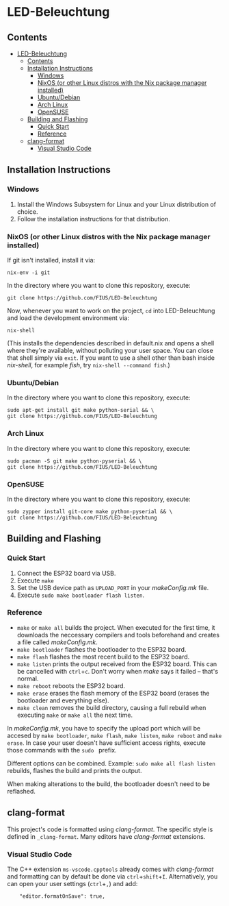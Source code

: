 
# LED-Beleuchtung

## Contents
- [LED-Beleuchtung](#led-beleuchtung)
    - [Contents](#contents)
    - [Installation Instructions](#installation-instructions)
        - [Windows](#windows)
        - [NixOS (or other Linux distros with the Nix package manager installed)](#nixos-or-other-linux-distros-with-the-nix-package-manager-installed)
        - [Ubuntu/Debian](#ubuntu-debian)
        - [Arch Linux](#arch-linux)
        - [OpenSUSE](#opensuse)
    - [Building and Flashing](#building-and-flashing)
        - [Quick Start](#quick-start)
        - [Reference](#reference)
    - [clang-format](#clang-format)
        - [Visual Studio Code](#visual-studio-code)

## Installation Instructions

### Windows

1. Install the Windows Subsystem for Linux and your Linux distribution of choice.
2. Follow the installation instructions for that distribution.

### NixOS (or other Linux distros with the Nix package manager installed)

If git isn't installed, install it via:
```
nix-env -i git
```
In the directory where you want to clone this repository, execute:
```
git clone https://github.com/FIUS/LED-Beleuchtung
```
Now, whenever you want to work on the project, `cd` into LED-Beleuchtung and load the development environment via:
```
nix-shell
```
(This installs the dependencies described in default.nix and opens a shell where they're available, without polluting your user space. You can close that shell simply via `exit`. If you want to use a shell other than bash inside 
*nix-shell*, for example *fish*, try `nix-shell --command fish`.)

### Ubuntu/Debian

In the directory where you want to clone this repository, execute:
```
sudo apt-get install git make python-serial && \
git clone https://github.com/FIUS/LED-Beleuchtung
```

### Arch Linux

In the directory where you want to clone this repository, execute:
```
sudo pacman -S git make python-pyserial && \
git clone https://github.com/FIUS/LED-Beleuchtung
```

### OpenSUSE

In the directory where you want to clone this repository, execute:
```
sudo zypper install git-core make python-pyserial && \
git clone https://github.com/FIUS/LED-Beleuchtung
```

## Building and Flashing

### Quick Start
1. Connect the ESP32 board via USB.
2. Execute `make`
3. Set the USB device path as `UPLOAD_PORT` in your *makeConfig.mk* file.
4. Execute `sudo make bootloader flash listen`.

### Reference
- `make` or `make all` builds the project. When executed for the first time, it downloads the neccessary compilers and tools beforehand and creates a file called *makeConfig.mk*.
- `make bootloader` flashes the bootloader to the ESP32 board.
- `make flash` flashes the most recent build to the ESP32 board.
- `make listen` prints the output received from the ESP32 board. This can be cancelled with `ctrl`+`c`. Don't worry when *make* says it failed &ndash; that's normal.
- `make reboot` reboots the ESP32 board.
- `make erase` erases the flash memory of the ESP32 board (erases the bootloader and everything else).
- `make clean` removes the build directory, causing a full rebuild when executing `make` or `make all` the next time.

In *makeConfig.mk*, you have to specify the upload port which will be accesed by `make bootloader`, `make flash`, `make listen`, `make reboot` and `make erase`. In case your user doesn't have sufficient access rights, execute those commands with the `sudo ` prefix.

Different options can be combined. Example: `sudo make all flash listen` rebuilds, flashes the build and prints the output.

When making alterations to the build, the bootloader doesn't need to be reflashed.

## clang-format

This project's code is formatted using *clang-format*. The specific style is defined in `_clang-format`. Many editors have *clang-format* extensions.

### Visual Studio Code

The C++ extension `ms-vscode.cpptools` already comes with *clang-format* and formatting can by default be done via `ctrl`+`shift`+`I`. Alternatively, you can open your user settings (`ctrl`+`,`) and add:

```
    "editor.formatOnSave": true,
```
